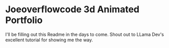 # Joeoverflowcode 3d Animated Portfolio

I'll be filling out this Readme in the days to come. Shout out to LLama Dev's excellent tutorial for showing me the way.